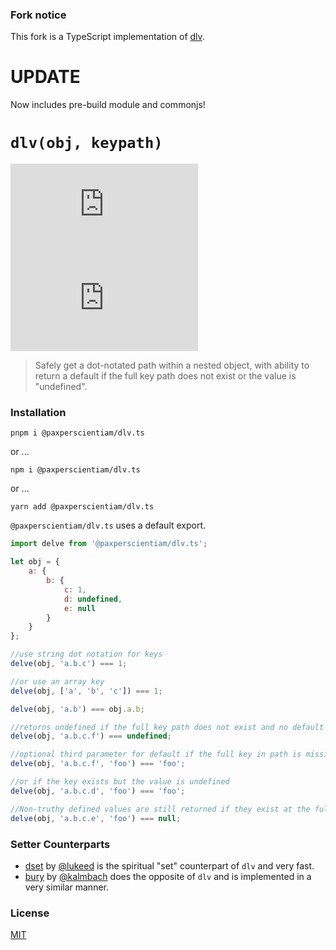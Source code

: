 ### Fork notice
This fork is a TypeScript implementation of [dlv](https://github.com/developit/dlv).


# UPDATE

Now includes pre-build module and commonjs!


# `dlv(obj, keypath)`
![npm (scoped)](https://img.shields.io/npm/v/@paxperscientiam/dlv.ts?style=for-the-badge)
![Travis (.org)](https://img.shields.io/travis/paxperscientiam/dlv.ts?style=for-the-badge)

> Safely get a dot-notated path within a nested object, with ability to return a default if the full key path does not exist or the value is "undefined".


### Installation

`pnpm i @paxperscientiam/dlv.ts`

or ...

`npm i @paxperscientiam/dlv.ts`

or ...

`yarn add @paxperscientiam/dlv.ts`


`@paxperscientiam/dlv.ts` uses a default export.


```js
import delve from '@paxperscientiam/dlv.ts';

let obj = {
	a: {
		b: {
			c: 1,
			d: undefined,
			e: null
		}
	}
};

//use string dot notation for keys
delve(obj, 'a.b.c') === 1;

//or use an array key
delve(obj, ['a', 'b', 'c']) === 1;

delve(obj, 'a.b') === obj.a.b;

//returns undefined if the full key path does not exist and no default is specified
delve(obj, 'a.b.c.f') === undefined;

//optional third parameter for default if the full key in path is missing
delve(obj, 'a.b.c.f', 'foo') === 'foo';

//or if the key exists but the value is undefined
delve(obj, 'a.b.c.d', 'foo') === 'foo';

//Non-truthy defined values are still returned if they exist at the full keypath
delve(obj, 'a.b.c.e', 'foo') === null;

```


### Setter Counterparts

- [dset](https://github.com/lukeed/dset) by [@lukeed](https://github.com/lukeed) is the spiritual "set" counterpart of `dlv` and very fast.
- [bury](https://github.com/kalmbach/bury) by [@kalmbach](https://github.com/kalmbach) does the opposite of `dlv` and is implemented in a very similar manner.


### License

[MIT](https://oss.ninja/mit/developit/)


[preact]: https://github.com/developit/preact
[tests]: https://github.com/developit/dlv/blob/master/test.js
